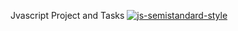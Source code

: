 Jvascript Project and Tasks
[![js-semistandard-style](https://raw.githubusercontent.com/standard/semistandard/master/badge.svg)](https://github.com/standard/semistandard)